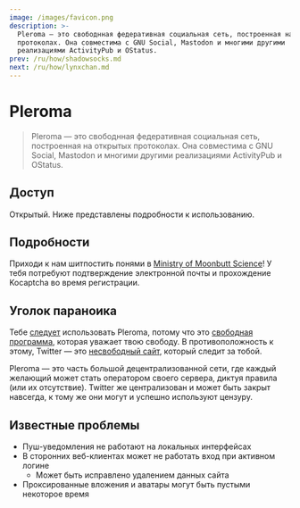 ```yaml
---
image: /images/favicon.png
description: >-
  Pleroma — это свободнная федеративная социальная сеть, построенная на открытых
  протоколах. Она совместима с GNU Social, Mastodon и многими другими
  реализациями ActivityPub и OStatus.
prev: /ru/how/shadowsocks.md
next: /ru/how/lynxchan.md
---
```


# Pleroma

> Pleroma — это свободнная федеративная социальная сеть, построенная на открытых протоколах. Она совместима с GNU Social, Mastodon и многими другими реализациями ActivityPub и OStatus.

## Доступ

Открытый. Ниже представлены подробности к использованию.

## Подробности

Приходи к нам шитпостить понями в [Ministry of Moonbutt Science](https://ministry.moonbutt.Science)! У тебя потребуют подтверждение электронной почты и прохождение Kocaptcha во время регистрации.

## Уголок параноика

Тебе [следует](https://www.gnu.org/philosophy/free-software-even-more-important.ru.html) использовать Pleroma, потому что это [свободная программа](https://www.gnu.org/philosophy/free-sw.ru.html), которая уважает твою свободу. В противоположность к этому, Twitter — это [несвободный сайт](https://www.gnu.org/proprietary/proprietary.ru.html), который следит за тобой.

Pleroma — это часть большой децентрализованной сети, где каждый желающий может
стать оператором своего сервера, диктуя правила (или их отсутствие). Twitter же
централизован и может быть закрыт навсегда, к тому же они могут и успешно
используют цензуру.

## Известные проблемы

- Пуш-уведомления не работают на локальных интерфейсах
- В сторонних веб-клиентах может не работать вход при активном логине
  - Может быть исправлено удалением данных сайта
- Проксированные вложения и аватары могут быть пустыми некоторое время
